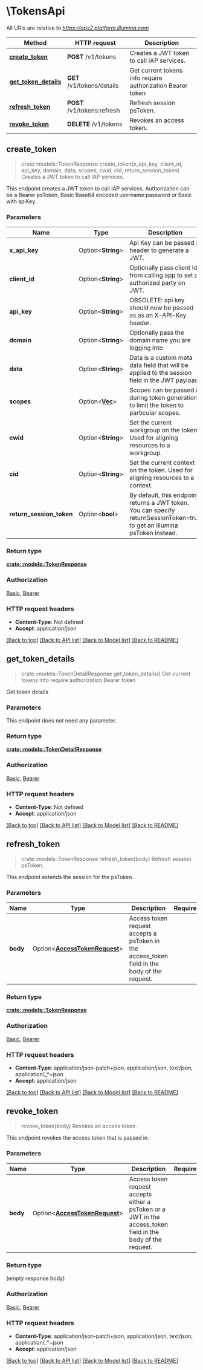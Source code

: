# \TokensApi

All URIs are relative to *https://aps2.platform.illumina.com*

Method | HTTP request | Description
------------- | ------------- | -------------
[**create_token**](TokensApi.md#create_token) | **POST** /v1/tokens | Creates a JWT token to call IAP services.
[**get_token_details**](TokensApi.md#get_token_details) | **GET** /v1/tokens/details | Get current tokens info require authorization Bearer token
[**refresh_token**](TokensApi.md#refresh_token) | **POST** /v1/tokens:refresh | Refresh session psToken.
[**revoke_token**](TokensApi.md#revoke_token) | **DELETE** /v1/tokens | Revokes an access token.



## create_token

> crate::models::TokenResponse create_token(x_api_key, client_id, api_key, domain, data, scopes, cwid, cid, return_session_token)
Creates a JWT token to call IAP services.

This endpoint creates a JWT token to call IAP services. Authorization can be a Bearer psToken,  Basic Base64 encoded username:password or Basic with apiKey.

### Parameters


Name | Type | Description  | Required | Notes
------------- | ------------- | ------------- | ------------- | -------------
**x_api_key** | Option<**String**> | Api Key can be passed in header to generate a JWT. |  |
**client_id** | Option<**String**> | Optionally pass client Id from calling app to set as authorized party on JWT. |  |
**api_key** | Option<**String**> | OBSOLETE: api key should now be passed as as an X-API-Key header. |  |
**domain** | Option<**String**> | Optionally pass the domain name you are logging into |  |
**data** | Option<**String**> | Data is a custom meta data field that will be applied to the session field in the JWT payload. |  |
**scopes** | Option<[**Vec<String>**](String.md)> | Scopes can be passed in during token generation to limit the token to particular scopes. |  |
**cwid** | Option<**String**> | Set the current workgroup on the token. Used for aligning resources to a workgroup. |  |
**cid** | Option<**String**> | Set the current context on the token. Used for aligning resources to a context. |  |
**return_session_token** | Option<**bool**> | By default, this endpoint returns a JWT token. You can specify returnSessionToken=true to get an Illumina psToken instead. |  |

### Return type

[**crate::models::TokenResponse**](TokenResponse.md)

### Authorization

[Basic](../README.md#Basic), [Bearer](../README.md#Bearer)

### HTTP request headers

- **Content-Type**: Not defined
- **Accept**: application/json

[[Back to top]](#) [[Back to API list]](../README.md#documentation-for-api-endpoints) [[Back to Model list]](../README.md#documentation-for-models) [[Back to README]](../README.md)


## get_token_details

> crate::models::TokenDetailResponse get_token_details()
Get current tokens info require authorization Bearer token

Get token details

### Parameters

This endpoint does not need any parameter.

### Return type

[**crate::models::TokenDetailResponse**](TokenDetailResponse.md)

### Authorization

[Basic](../README.md#Basic), [Bearer](../README.md#Bearer)

### HTTP request headers

- **Content-Type**: Not defined
- **Accept**: application/json

[[Back to top]](#) [[Back to API list]](../README.md#documentation-for-api-endpoints) [[Back to Model list]](../README.md#documentation-for-models) [[Back to README]](../README.md)


## refresh_token

> crate::models::TokenResponse refresh_token(body)
Refresh session psToken.

This endpoint extends the session for the psToken.

### Parameters


Name | Type | Description  | Required | Notes
------------- | ------------- | ------------- | ------------- | -------------
**body** | Option<[**AccessTokenRequest**](AccessTokenRequest.md)> | Access token request accepts a psToken in the access_token field in the body of the request. |  |

### Return type

[**crate::models::TokenResponse**](TokenResponse.md)

### Authorization

[Basic](../README.md#Basic), [Bearer](../README.md#Bearer)

### HTTP request headers

- **Content-Type**: application/json-patch+json, application/json, text/json, application/_*+json
- **Accept**: application/json

[[Back to top]](#) [[Back to API list]](../README.md#documentation-for-api-endpoints) [[Back to Model list]](../README.md#documentation-for-models) [[Back to README]](../README.md)


## revoke_token

> revoke_token(body)
Revokes an access token.

This endpoint revokes the access token that is passed in.

### Parameters


Name | Type | Description  | Required | Notes
------------- | ------------- | ------------- | ------------- | -------------
**body** | Option<[**AccessTokenRequest**](AccessTokenRequest.md)> | Access token request accepts either a psToken or a JWT in the access_token field in the body of the request. |  |

### Return type

 (empty response body)

### Authorization

[Basic](../README.md#Basic), [Bearer](../README.md#Bearer)

### HTTP request headers

- **Content-Type**: application/json-patch+json, application/json, text/json, application/_*+json
- **Accept**: application/json

[[Back to top]](#) [[Back to API list]](../README.md#documentation-for-api-endpoints) [[Back to Model list]](../README.md#documentation-for-models) [[Back to README]](../README.md)

